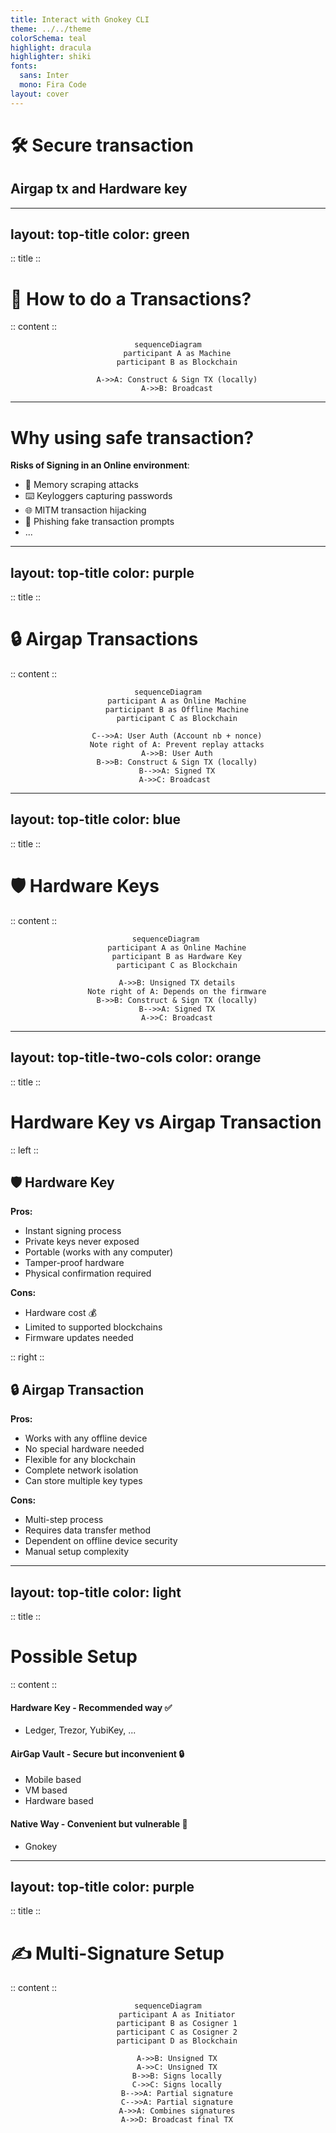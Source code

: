 ```yaml
---
title: Interact with Gnokey CLI
theme: ../../theme
colorSchema: teal
highlight: dracula
highlighter: shiki
fonts:
  sans: Inter
  mono: Fira Code
layout: cover
---
```



# 🛠️ Secure transaction
## Airgap tx and Hardware key

<!--
Gnokey is the primary CLI tool for interacting with Gno chains
It handles key management, transaction signing, and querying
Let's explore the secure way to interact with Gnoland by using Airgap tx and Hardware keys.
-->


---
layout: top-title
color: green
---

:: title ::
# 🔑 How to do a Transactions?
:: content ::

<div style="text-align: center">

```mermaid 
sequenceDiagram
    participant A as Machine
    participant B as Blockchain
    
    A->>A: Construct & Sign TX (locally)
    A->>B: Broadcast
```
</div>

---

# Why using safe transaction? 

**Risks of Signing in an Online environment**:
- 🔑 Memory scraping attacks
- ⌨️ Keyloggers capturing passwords
- 🌐 MITM transaction hijacking
- 📧 Phishing fake transaction prompts
- ...

<!--
When signing in an online environment, you risk 

-->

---
layout: top-title
color: purple
---

:: title ::
# 🔒 Airgap Transactions
:: content ::

<div style="text-align: center">

```mermaid {scale: 0.9}
sequenceDiagram
    participant A as Online Machine
    participant B as Offline Machine
    participant C as Blockchain
    
    C-->>A: User Auth (Account nb + nonce)
    Note right of A: Prevent replay attacks
    A->>B: User Auth
    B->>B: Construct & Sign TX (locally)
    B-->>A: Signed TX
    A->>C: Broadcast 
```
</div>

<!--
What is an airgap transaction?

-->

---
layout: top-title
color: blue
---

:: title ::
# 🛡️ Hardware Keys
:: content ::

<div style="text-align: center">

```mermaid
sequenceDiagram 
    participant A as Online Machine
    participant B as Hardware Key
    participant C as Blockchain

    A->>B: Unsigned TX details
    Note right of A: Depends on the firmware
    B->>B: Construct & Sign TX (locally)
    B-->>A: Signed TX
    A->>C: Broadcast
```
</div>

<!--
What is an hardware key?


✅ **Hardware Key Advantages**:
- 🔐 Private keys never leave secure element
- 🔒 Physical confirmation required
- 🛡️ Tamper-resistant design
- 🧪 Immune to computer malware
- 🔋 Portable security
-->

---
layout: top-title-two-cols
color: orange
---

:: title ::
# Hardware Key vs Airgap Transaction

:: left ::
## 🛡️ Hardware Key
**Pros:**
<div class="ns-c-tight">

- Instant signing process
- Private keys never exposed
- Portable (works with any computer)
- Tamper-proof hardware
- Physical confirmation required
</div>

**Cons:**
<div class="ns-c-tight">

- Hardware cost 💰
- Limited to supported blockchains
- Firmware updates needed
</div>

:: right ::
## 🔒 Airgap Transaction
**Pros:**
<div class="ns-c-tight">

- Works with any offline device
- No special hardware needed
- Flexible for any blockchain
- Complete network isolation
- Can store multiple key types
</div>

**Cons:**
<div class="ns-c-tight">

- Multi-step process
- Requires data transfer method
- Dependent on offline device security
- Manual setup complexity
</div>


---
layout: top-title
color: light
---

:: title ::
# Possible Setup

:: content :: 
#### Hardware Key - Recommended way ✅
- Ledger, Trezor, YubiKey, ...

#### AirGap Vault - Secure but inconvenient 🔒
- Mobile based 
- VM based 
- Hardware based 

#### Native Way - Convenient but vulnerable 🏪
- Gnokey

---
layout: top-title
color: purple
---

:: title ::
# ✍️ Multi-Signature Setup
:: content ::

<div style="text-align: center">

```mermaid {scale: 0.7}
sequenceDiagram
    participant A as Initiator
    participant B as Cosigner 1
    participant C as Cosigner 2
    participant D as Blockchain
    
    A->>B: Unsigned TX
    A->>C: Unsigned TX
    B->>B: Signs locally
    C->>C: Signs locally
    B-->>A: Partial signature
    C-->>A: Partial signature
    A->>A: Combines signatures
    A->>D: Broadcast final TX
```
</div>

<!--

Code part - What to demonstrate:

- How to do a simple transaction
- How to do an airgap transaction (in local)
- In a VM
- Hardware key
- Multi-sign
-->